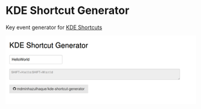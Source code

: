 # KDE Shortcut Generator

Key event generator for [KDE Shortcuts](https://docs.kde.org/stable5/en/khelpcenter/fundamentals/shortcuts.html)

![Preview](screenshot.png)
